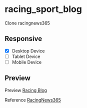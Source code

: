 # racing_sport_blog

Clone racingnews365

## Responsive
- [x] Desktop Device
- [ ] Tablet Device
- [ ] Mobile Device

## Preview

Preview [Racing Blog](https://64b3fc602922993cdb0679f9--benevolent-mochi-bc45c5.netlify.app/)

Reference [RacingNews365](https://racingnews365.com/)
